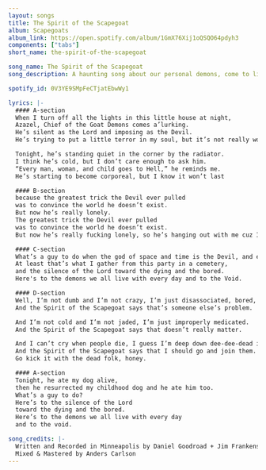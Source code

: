 ```yaml
---
layout: songs
title: The Spirit of the Scapegoat
album: Scapegoats
album_link: https://open.spotify.com/album/1GmX76Xij1oQSQO64pdyh3
components: ["tabs"]
short_name: the-spirit-of-the-scapegoat

song_name: The Spirit of the Scapegoat
song_description: A haunting song about our personal demons, come to life.

spotify_id: 0V3YE9SMpFeCTjatEbwWy1

lyrics: |-
  #### A-section
  When I turn off all the lights in this little house at night,
  Azazel, Chief of the Goat Demons comes a’lurking.
  He’s silent as the Lord and imposing as the Devil.
  He’s trying to put a little terror in my soul, but it’s not really working.

  Tonight, he’s standing quiet in the corner by the radiator.
  I think he’s cold, but I don’t care enough to ask him.
  “Every man, woman, and child goes to Hell,” he reminds me.
  He’s starting to become corporeal, but I know it won’t last

  #### B-section
  because the greatest trick the Devil ever pulled
  was to convince the world he doesn’t exist.
  But now he’s really lonely.
  The greatest trick the Devil ever pulled
  was to convince the world he doesn’t exist.
  But now he’s really fucking lonely, so he’s hanging out with me cuz I’m lonely too.

  #### C-section
  What’s a guy to do when the god of space and time is the Devil, and everyone seems to be on the level with it?
  At least that’s what I gather from this party in a cemetery,
  and the silence of the Lord toward the dying and the bored.
  Here's to the demons we all live with every day and to the Void.

  #### D-section
  Well, I’m not dumb and I’m not crazy, I’m just disassociated, bored, and lazy.
  And the Spirit of the Scapegoat says that’s someone else’s problem.

  And I’m not cold and I’m not jaded, I’m just improperly medicated.
  And the Spirit of the Scapegoat says that doesn’t really matter.

  And I can’t cry when people die, I guess I’m deep down dee-dee-dead inside.
  And the Spirit of the Scapegoat says that I should go and join them.
  Go kick it with the dead folk, honey.

  #### A-section
  Tonight, he ate my dog alive,
  then he resurrected my childhood dog and he ate him too.
  What’s a guy to do?
  Here’s to the silence of the Lord
  toward the dying and the bored.
  Here’s to the demons we all live with every day
  and to the void.

song_credits: |-
  Written and Recorded in Minneapolis by Daniel Goodroad + Jim Frankenstein
  Mixed & Mastered by Anders Carlson
---
```

